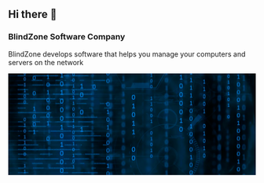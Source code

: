 ## Hi there 👋

### BlindZone Software Company

BlindZone develops software that helps you manage your computers and servers on the network

![alt software company, servers, poster](https://github.com/BlindZoneLLC/BlindZoneLLC/blob/main/1024.png?raw=true)
